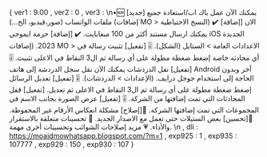 { ver1 : 9.00 ,  ver2 : 0 ,  ver3 :  \n•🆕 [جديد] يمكنك الآن عمل باك اب/استعادة جميع ملفات الواتساب (صور،فيديو، الخ...) (إضافات MO > النسخ الاحتياطية)
✔️ [إضافة] الان يمكنك ارسال مستند أكثر من 100 ميغابايت.
✔️ [إضافة] حزمة ايموجي iOS الجديدة 2023. (إضافات MO > الاعدادات العامة > الستايل (الشكل).
🎚️ [تفعيل] تثبيت رسالة في أي محادثه خاصة إضغط ضغطة مطولة على أي رسالة ثم ال3 النقاط في الاعلى تثبيت.
🎚️ [تفعيل] نقل الدردشات ‏يمكنك الآن نقل سجل الدردشة إلى هاتف Android أخر وبدون الحاجة إلى استخدام جوجل درايف. (الإعدادات > الدردشات).
🎚️ [تفعيل] تعديل الرسائل إضغط ضغطة مطولة على أي رسالة ثم ال3 النقاط في الاعلى ثم تعديل.
[تفعيل] قفل المحادثات التي تمت إضافتها من الشركة.
🎚️ [تفعيل] عرض الصورة بجانب الاسم في المجموعات التي تمت إضافتها الشركة.
🔧[إصلاح] مشكلة انعكاس الأرقام غير المحفوظة. 
🔧[تحسين] بعض الستيلات حتى تعمل مع الاصدار الجديد.
💟 تحسينات متعلقة بالاستقرار والأداء.
💗 مزيد إصلاحات الشوائب وتحسينات أخرى مهمة.
 \n  ,  dli : 
 https://moaidmowhatsapp.blogspot.com/?m=1 ,  exp925 : 1 ,  exp935 : 107777 ,  exp929 : 150 ,  exp930 : 107 }
